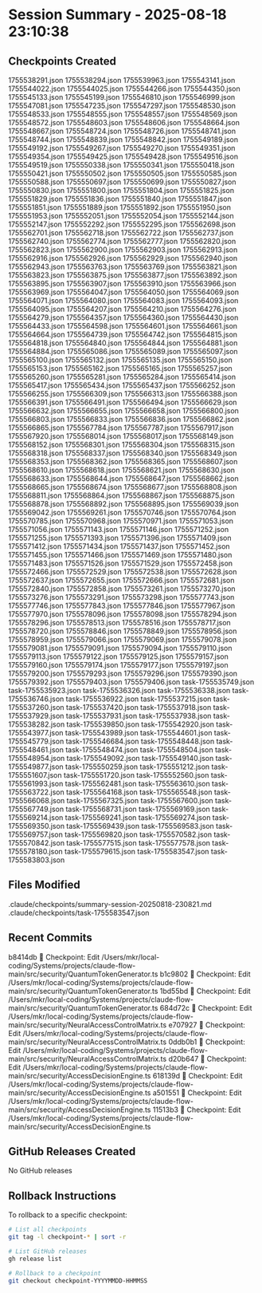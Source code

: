 # Session Summary - 2025-08-18 23:10:38

## Checkpoints Created
1755538291.json
1755538294.json
1755539963.json
1755543141.json
1755544022.json
1755544025.json
1755544266.json
1755544350.json
1755545133.json
1755545199.json
1755546810.json
1755546999.json
1755547081.json
1755547235.json
1755547297.json
1755548530.json
1755548533.json
1755548555.json
1755548557.json
1755548569.json
1755548572.json
1755548603.json
1755548606.json
1755548664.json
1755548667.json
1755548724.json
1755548726.json
1755548741.json
1755548744.json
1755548839.json
1755548842.json
1755549189.json
1755549192.json
1755549267.json
1755549270.json
1755549351.json
1755549354.json
1755549425.json
1755549428.json
1755549516.json
1755549519.json
1755550338.json
1755550341.json
1755550418.json
1755550421.json
1755550502.json
1755550505.json
1755550585.json
1755550588.json
1755550697.json
1755550699.json
1755550827.json
1755550830.json
1755551800.json
1755551804.json
1755551825.json
1755551829.json
1755551836.json
1755551840.json
1755551847.json
1755551851.json
1755551889.json
1755551892.json
1755551950.json
1755551953.json
1755552051.json
1755552054.json
1755552144.json
1755552147.json
1755552292.json
1755552295.json
1755562698.json
1755562701.json
1755562718.json
1755562722.json
1755562737.json
1755562740.json
1755562774.json
1755562777.json
1755562820.json
1755562823.json
1755562900.json
1755562903.json
1755562913.json
1755562916.json
1755562926.json
1755562929.json
1755562940.json
1755562943.json
1755563763.json
1755563769.json
1755563821.json
1755563823.json
1755563875.json
1755563877.json
1755563892.json
1755563895.json
1755563907.json
1755563910.json
1755563966.json
1755563969.json
1755564047.json
1755564050.json
1755564069.json
1755564071.json
1755564080.json
1755564083.json
1755564093.json
1755564095.json
1755564207.json
1755564210.json
1755564276.json
1755564279.json
1755564357.json
1755564360.json
1755564430.json
1755564433.json
1755564598.json
1755564601.json
1755564661.json
1755564664.json
1755564739.json
1755564742.json
1755564815.json
1755564818.json
1755564840.json
1755564844.json
1755564881.json
1755564884.json
1755565086.json
1755565089.json
1755565097.json
1755565100.json
1755565132.json
1755565135.json
1755565150.json
1755565153.json
1755565162.json
1755565165.json
1755565257.json
1755565260.json
1755565281.json
1755565284.json
1755565414.json
1755565417.json
1755565434.json
1755565437.json
1755566252.json
1755566255.json
1755566309.json
1755566313.json
1755566388.json
1755566391.json
1755566491.json
1755566494.json
1755566629.json
1755566632.json
1755566655.json
1755566658.json
1755566800.json
1755566803.json
1755566833.json
1755566836.json
1755566862.json
1755566865.json
1755567784.json
1755567787.json
1755567917.json
1755567920.json
1755568014.json
1755568017.json
1755568149.json
1755568152.json
1755568301.json
1755568304.json
1755568315.json
1755568318.json
1755568337.json
1755568340.json
1755568349.json
1755568353.json
1755568362.json
1755568365.json
1755568607.json
1755568610.json
1755568618.json
1755568621.json
1755568630.json
1755568633.json
1755568644.json
1755568647.json
1755568662.json
1755568665.json
1755568674.json
1755568677.json
1755568808.json
1755568811.json
1755568864.json
1755568867.json
1755568875.json
1755568878.json
1755568892.json
1755568895.json
1755569039.json
1755569042.json
1755569261.json
1755570746.json
1755570764.json
1755570785.json
1755570968.json
1755570971.json
1755571053.json
1755571056.json
1755571143.json
1755571146.json
1755571252.json
1755571255.json
1755571393.json
1755571396.json
1755571409.json
1755571412.json
1755571434.json
1755571437.json
1755571452.json
1755571455.json
1755571466.json
1755571469.json
1755571480.json
1755571483.json
1755571526.json
1755571529.json
1755572458.json
1755572466.json
1755572529.json
1755572538.json
1755572628.json
1755572637.json
1755572655.json
1755572666.json
1755572681.json
1755572840.json
1755572858.json
1755573261.json
1755573270.json
1755573276.json
1755573291.json
1755573298.json
1755577743.json
1755577746.json
1755577843.json
1755577846.json
1755577967.json
1755577970.json
1755578096.json
1755578098.json
1755578294.json
1755578296.json
1755578513.json
1755578516.json
1755578717.json
1755578720.json
1755578846.json
1755578849.json
1755578956.json
1755578959.json
1755579066.json
1755579069.json
1755579078.json
1755579081.json
1755579091.json
1755579094.json
1755579110.json
1755579113.json
1755579122.json
1755579125.json
1755579157.json
1755579160.json
1755579174.json
1755579177.json
1755579197.json
1755579200.json
1755579293.json
1755579296.json
1755579390.json
1755579392.json
1755579403.json
1755579406.json
task-1755535749.json
task-1755535923.json
task-1755536326.json
task-1755536338.json
task-1755536746.json
task-1755536922.json
task-1755537215.json
task-1755537260.json
task-1755537420.json
task-1755537918.json
task-1755537929.json
task-1755537931.json
task-1755537938.json
task-1755538282.json
task-1755539850.json
task-1755542920.json
task-1755543977.json
task-1755543989.json
task-1755544601.json
task-1755545779.json
task-1755546684.json
task-1755548448.json
task-1755548461.json
task-1755548474.json
task-1755548504.json
task-1755548954.json
task-1755549092.json
task-1755549140.json
task-1755549877.json
task-1755550259.json
task-1755551212.json
task-1755551607.json
task-1755551720.json
task-1755552560.json
task-1755561993.json
task-1755562481.json
task-1755563610.json
task-1755563722.json
task-1755564168.json
task-1755565548.json
task-1755566068.json
task-1755567325.json
task-1755567600.json
task-1755567749.json
task-1755568731.json
task-1755569169.json
task-1755569214.json
task-1755569241.json
task-1755569274.json
task-1755569350.json
task-1755569439.json
task-1755569583.json
task-1755569757.json
task-1755569820.json
task-1755570582.json
task-1755570842.json
task-1755577515.json
task-1755577578.json
task-1755578180.json
task-1755579615.json
task-1755583547.json
task-1755583803.json

## Files Modified
.claude/checkpoints/summary-session-20250818-230821.md
.claude/checkpoints/task-1755583547.json

## Recent Commits
b8414db 🔖 Checkpoint: Edit /Users/mkr/local-coding/Systems/projects/claude-flow-main/src/security/QuantumTokenGenerator.ts
b1c9802 🔖 Checkpoint: Edit /Users/mkr/local-coding/Systems/projects/claude-flow-main/src/security/QuantumTokenGenerator.ts
1bd55bd 🔖 Checkpoint: Edit /Users/mkr/local-coding/Systems/projects/claude-flow-main/src/security/QuantumTokenGenerator.ts
684d72c 🔖 Checkpoint: Edit /Users/mkr/local-coding/Systems/projects/claude-flow-main/src/security/NeuralAccessControlMatrix.ts
e707927 🔖 Checkpoint: Edit /Users/mkr/local-coding/Systems/projects/claude-flow-main/src/security/NeuralAccessControlMatrix.ts
0ddb0b1 🔖 Checkpoint: Edit /Users/mkr/local-coding/Systems/projects/claude-flow-main/src/security/NeuralAccessControlMatrix.ts
d20b647 🔖 Checkpoint: Edit /Users/mkr/local-coding/Systems/projects/claude-flow-main/src/security/AccessDecisionEngine.ts
618139d 🔖 Checkpoint: Edit /Users/mkr/local-coding/Systems/projects/claude-flow-main/src/security/AccessDecisionEngine.ts
a501551 🔖 Checkpoint: Edit /Users/mkr/local-coding/Systems/projects/claude-flow-main/src/security/AccessDecisionEngine.ts
11513b3 🔖 Checkpoint: Edit /Users/mkr/local-coding/Systems/projects/claude-flow-main/src/security/AccessDecisionEngine.ts

## GitHub Releases Created
No GitHub releases

## Rollback Instructions
To rollback to a specific checkpoint:
```bash
# List all checkpoints
git tag -l checkpoint-* | sort -r

# List GitHub releases
gh release list

# Rollback to a checkpoint
git checkout checkpoint-YYYYMMDD-HHMMSS
```
